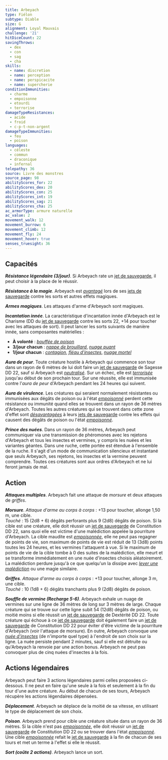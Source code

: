 ```yaml
---
title: Arbeyach
type: Fiélon
subtype: Diable
size: G
alignment: Loyal Mauvais
challenge: '21'
hitDiceCount: 22
savingThrows:
  - dex
  - con
  - sag
  - cha
skills:
  - name: discretion
  - name: perception
  - name: perspicacite
  - name: supercherie
conditionImmunities:
  - charme
  - empoisonne
  - etourdi
  - terrorise
damageTypeResistances:
  - acide
  - froid
  - c-p-t-non-argent
damageTypeImmunities:
  - feu
  - poison
languages:
  - céleste
  - commun
  - draconique
  - infernal
telepathy: 36
source: Livre des monstres
source_page: 98
abilityScores_for: 22
abilityScores_dex: 20
abilityScores_con: 25
abilityScores_int: 19
abilityScores_sag: 21
abilityScores_cha: 25
ac_armorType: armure naturelle
ac_value: 2
movement_walk: 12
movement_burrow: 6
movement_climb: 12
movement_fly: 24
movement_hover: true
senses_truesight: 36
---
```

## Capacités
_**Résistance légendaire (3/jour)**_. Si Arbeyach rate un [jet de sauvegarde](/utiliser-les-caracteristiques/#jets-de-sauvegarde), il peut choisir à la place de le réussir.

_**Résistance à la magie**_. Arbeyach est [_avantagé_](/utiliser-les-caracteristiques/#avantage-et-desavantage) lors de ses [jets de sauvegarde](/utiliser-les-caracteristiques/#jets-de-sauvegarde) contre les sorts et autres effets magiques.

_**Armes magiques**_. Les attaques d'arme d'Arbeyach sont magiques.

_**Incantation innée**_. La caractéristique d'incantation innée d'Arbeyach est le Charisme (DD du [jet de sauvegarde](/utiliser-les-caracteristiques/#jets-de-sauvegarde) contre les sorts 22, +14 pour toucher avec les attaques de sort). Il peut lancer les sorts suivants de manière innée, sans composantes matérielles :
* **À volonté** : [_bouffée de poison_](/grimoire/bouffee-de-poison/)
* **3/jour chacun** : [_nappe de brouillard_](/grimoire/nappe-de-brouillard/), [_nuage puant_](/grimoire/nuage-puant/)
* **1/jour chacun** : [_contagion_](/grimoire/contagion/), [_fléau d'insectes_](/grimoire/fleau-d-insectes/), [_nuage mortel_](/grimoire/nuage-mortel/)

_**Aura de peur**_. Toute créature hostile à Arbeyach qui commence son tour dans un rayon de 6 mètres de lui doit faire un [jet de sauvegarde](/utiliser-les-caracteristiques/#jets-de-sauvegarde) de Sagesse DD 22, sauf si Arbeyach est [_neutralisé_](/gerer-la-sante-du-personnage/#neutralise). Sur un échec, elle est [_terrorisée_](/gerer-la-sante-du-personnage/#terrorise) jusqu'au début de son prochain tour. Sur une réussite, elle est immunisée contre l'_aura de peur_ d'Arbeyach pendant les 24 heures qui suivent.

_**Aura de virulence**_. Les créatures qui seraient normalement résistantes ou immunisées aux dégâts de poison ou à l'état [_empoisonné_](/gerer-la-sante-du-personnage/#empoisonne) perdent cette résistance ou immunité quand elles se trouvent dans un rayon de 36 mètres d'Arbeyach. Toutes les autres créatures qui se trouvent dans cette zone d'effet sont [_désavantagées_](/utiliser-les-caracteristiques/#avantage-et-desavantage) à leurs [jets de sauvegarde](/utiliser-les-caracteristiques/#jets-de-sauvegarde) contre les effets qui causent des dégâts de poison ou l'état [_empoisonné_](/gerer-la-sante-du-personnage/#empoisonne).

_**Prince des nuées**_. Dans un rayon de 36 mètres, Arbeyach peut communiquer via une transmission de phéromones avec les rejetons d'Arbeyach et tous les insectes et vermines, y compris les nuées et les variantes géantes. Dans une ruche, cette portée est étendue à l'ensemble de la ruche. Il s'agit d'un mode de communication silencieux et instantané que seuls Arbeyach, ses rejetons, les insectes et la vermine peuvent comprendre. Toutes ces créatures sont aux ordres d'Arbeyach et ne lui feront jamais de mal.

## Action
_**Attaques multiples**_. Arbeyach fait une attaque de _morsure_ et deux attaques de _griffes_.

_**Morsure**_. _Attaque d'arme au corps à corps_ : +13 pour toucher, allonge 1,50 m, une cible.  
_Touché_ : 15 (2d8 + 6) dégâts perforants plus 9 (2d8) dégâts de poison. Si la cible est une créature, elle doit réussir un [jet de sauvegarde](/utiliser-les-caracteristiques/#jets-de-sauvegarde) de Constitution DD 22, sans quoi elle est victime d'une malédiction appelée la pourriture d'Arbeyach. La cible maudite est [_empoisonnée_](/gerer-la-sante-du-personnage/#empoisonne), elle ne peut pas regagner de points de vie, son maximum de points de vie est réduit de 13 (3d8) points toutes les 24 heures, et les vermines l'attaquent à vue. Si le maximum de points de vie de la cible tombe à 0 des suites de la malédiction, elle meurt et se transforme immédiatement en une nuée d'insectes choisis aléatoirement. La malédiction perdure jusqu'à ce que quelqu'un la dissipe avec [_lever une malédiction_](/grimoire/lever-une-malediction/) ou une magie similaire.

_**Griffes**_. _Attaque d'arme au corps à corps_ : +13 pour toucher, allonge 3 m, une cible.  
_Touché_ : 10 (1d8 + 6) dégâts tranchants plus 9 (2d8) dégâts de poison.

_**Souffle de vermine (Recharge 5-6)**_. Arbeyach exhale un nuage de vermines sur une ligne de 36 mètres de long sur 3 mètres de large. Chaque créature qui se trouve sur cette ligne subit 54 (12d8) dégâts de poison, ou moitié moins si elle réussit un [jet de sauvegarde](/utiliser-les-caracteristiques/#jets-de-sauvegarde) de Dextérité DD 22. Toute créature qui échoue à ce [jet de sauvegarde](/utiliser-les-caracteristiques/#jets-de-sauvegarde) doit également faire un [jet de sauvegarde](/utiliser-les-caracteristiques/#jets-de-sauvegarde) de Constitution DD 22 pour éviter d'être victime de la pourriture d'Arbeyach (voir l'attaque de morsure). En outre, Arbeyach convoque une [_nuée d'insectes_](/bestiaire/nuee-d-insectes/) (de n'importe quel type) à l'endroit de son choix sur la ligne. La nuée persiste pendant 2 minutes, sauf si elle est détruite ou qu'Arbeyach la renvoie par une action bonus. Arbeyach ne peut pas convoquer plus de cinq nuées d'insectes à la fois.

## Actions légendaires
Arbeyach peut faire 3 actions légendaires parmi celles proposées ci-dessous. Il ne peut en faire qu'une seule à la fois et seulement à la fin du tour d'une autre créature. Au début de chacun de ses tours, Arbeyach récupère les actions légendaires dépensées.

_**Déplacement**_. Arbeyach se déplace de la moitié de sa vitesse, en utilisant le type de déplacement de son choix.

_**Poison**_. Arbeyach prend pour cible une créature située dans un rayon de 36 mètres. Si la cible n'est pas [_empoisonnée_](/gerer-la-sante-du-personnage/#empoisonne), elle doit réussir un [jet de sauvegarde](/utiliser-les-caracteristiques/#jets-de-sauvegarde) de Constitution DD 22 ou se trouver dans l'état [_empoisonné_](/gerer-la-sante-du-personnage/#empoisonne). Une cible [_empoisonnée_](/gerer-la-sante-du-personnage/#empoisonne) refait le [jet de sauvegarde](/utiliser-les-caracteristiques/#jets-de-sauvegarde) à la fin de chacun de ses tours et met un terme à l'effet si elle le réussit.

_**Sort (coûte 2 actions)**_. Arbeyach lance un sort.
